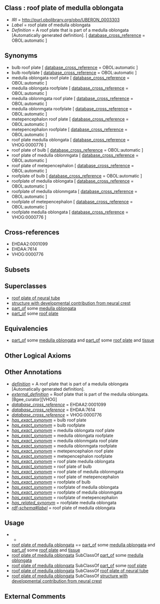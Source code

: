 
## Class : roof plate of medulla oblongata

 * *IRI* = http://purl.obolibrary.org/obo/UBERON_0003303
 * *Label* = roof plate of medulla oblongata
 * *Definition* = A roof plate that is part of a medulla oblongata [Automatically generated definition]. [ [database_cross_reference](../../ef/oboInOwl#hasDbXref.md) = OBOL:automatic ]

## Synonyms

 * bulb roof plate [ [database_cross_reference](../../ef/oboInOwl#hasDbXref.md) = OBOL:automatic ]
 * bulb roofplate [ [database_cross_reference](../../ef/oboInOwl#hasDbXref.md) = OBOL:automatic ]
 * medulla oblongata roof plate [ [database_cross_reference](../../ef/oboInOwl#hasDbXref.md) = OBOL:automatic ]
 * medulla oblongata roofplate [ [database_cross_reference](../../ef/oboInOwl#hasDbXref.md) = OBOL:automatic ]
 * medulla oblonmgata roof plate [ [database_cross_reference](../../ef/oboInOwl#hasDbXref.md) = OBOL:automatic ]
 * medulla oblonmgata roofplate [ [database_cross_reference](../../ef/oboInOwl#hasDbXref.md) = OBOL:automatic ]
 * metepencephalon roof plate [ [database_cross_reference](../../ef/oboInOwl#hasDbXref.md) = OBOL:automatic ]
 * metepencephalon roofplate [ [database_cross_reference](../../ef/oboInOwl#hasDbXref.md) = OBOL:automatic ]
 * roof plate medulla oblongata [ [database_cross_reference](../../ef/oboInOwl#hasDbXref.md) = VHOG:0000776 ]
 * roof plate of bulb [ [database_cross_reference](../../ef/oboInOwl#hasDbXref.md) = OBOL:automatic ]
 * roof plate of medulla oblonmgata [ [database_cross_reference](../../ef/oboInOwl#hasDbXref.md) = OBOL:automatic ]
 * roof plate of metepencephalon [ [database_cross_reference](../../ef/oboInOwl#hasDbXref.md) = OBOL:automatic ]
 * roofplate of bulb [ [database_cross_reference](../../ef/oboInOwl#hasDbXref.md) = OBOL:automatic ]
 * roofplate of medulla oblongata [ [database_cross_reference](../../ef/oboInOwl#hasDbXref.md) = OBOL:automatic ]
 * roofplate of medulla oblonmgata [ [database_cross_reference](../../ef/oboInOwl#hasDbXref.md) = OBOL:automatic ]
 * roofplate of metepencephalon [ [database_cross_reference](../../ef/oboInOwl#hasDbXref.md) = OBOL:automatic ]
 * roofplate medulla oblongata [ [database_cross_reference](../../ef/oboInOwl#hasDbXref.md) = VHOG:0000776 ]

## Cross-references

 * EHDAA2:0001099
 * EHDAA:7614
 * VHOG:0000776

## Subsets


## Superclasses

 * [roof plate of neural tube](../../UBERON/98/UBERON_0003298.md)
 * [structure with developmental contribution from neural crest](../../UBERON/14/UBERON_0010314.md)
 * [part_of](../../BFO/50/BFO_0000050.md) some [medulla oblongata](../../UBERON/96/UBERON_0001896.md)
 * [part_of](../../BFO/50/BFO_0000050.md) some [roof plate](../../UBERON/54/UBERON_0003054.md)

## Equivalencies

 * [part_of](../../BFO/50/BFO_0000050.md) some [medulla oblongata](../../UBERON/96/UBERON_0001896.md) and [part_of](../../BFO/50/BFO_0000050.md) some [roof plate](../../UBERON/54/UBERON_0003054.md) and [tissue](../../UBERON/79/UBERON_0000479.md)

## Other Logical Axioms


## Other Annotations

 * *[definition](../../IAO/15/IAO_0000115.md)* = A roof plate that is part of a medulla oblongata [Automatically generated definition].
 * *[external_definition](../../UBPROP/01/UBPROP_0000001.md)* = Roof plate that is part of the medulla oblongata. [Bgee_curator][VHOG]
 * *[database_cross_reference](../../ef/oboInOwl#hasDbXref.md)* = EHDAA2:0001099
 * *[database_cross_reference](../../ef/oboInOwl#hasDbXref.md)* = EHDAA:7614
 * *[database_cross_reference](../../ef/oboInOwl#hasDbXref.md)* = VHOG:0000776
 * *[has_exact_synonym](../../ym/oboInOwl#hasExactSynonym.md)* = bulb roof plate
 * *[has_exact_synonym](../../ym/oboInOwl#hasExactSynonym.md)* = bulb roofplate
 * *[has_exact_synonym](../../ym/oboInOwl#hasExactSynonym.md)* = medulla oblongata roof plate
 * *[has_exact_synonym](../../ym/oboInOwl#hasExactSynonym.md)* = medulla oblongata roofplate
 * *[has_exact_synonym](../../ym/oboInOwl#hasExactSynonym.md)* = medulla oblonmgata roof plate
 * *[has_exact_synonym](../../ym/oboInOwl#hasExactSynonym.md)* = medulla oblonmgata roofplate
 * *[has_exact_synonym](../../ym/oboInOwl#hasExactSynonym.md)* = metepencephalon roof plate
 * *[has_exact_synonym](../../ym/oboInOwl#hasExactSynonym.md)* = metepencephalon roofplate
 * *[has_exact_synonym](../../ym/oboInOwl#hasExactSynonym.md)* = roof plate medulla oblongata
 * *[has_exact_synonym](../../ym/oboInOwl#hasExactSynonym.md)* = roof plate of bulb
 * *[has_exact_synonym](../../ym/oboInOwl#hasExactSynonym.md)* = roof plate of medulla oblonmgata
 * *[has_exact_synonym](../../ym/oboInOwl#hasExactSynonym.md)* = roof plate of metepencephalon
 * *[has_exact_synonym](../../ym/oboInOwl#hasExactSynonym.md)* = roofplate of bulb
 * *[has_exact_synonym](../../ym/oboInOwl#hasExactSynonym.md)* = roofplate of medulla oblongata
 * *[has_exact_synonym](../../ym/oboInOwl#hasExactSynonym.md)* = roofplate of medulla oblonmgata
 * *[has_exact_synonym](../../ym/oboInOwl#hasExactSynonym.md)* = roofplate of metepencephalon
 * *[has_related_synonym](../../ym/oboInOwl#hasRelatedSynonym.md)* = roofplate medulla oblongata
 * *[rdf-schema#label](../../el/rdf-schema#label.md)* = roof plate of medulla oblongata

## Usage

 * -
 * [roof plate of medulla oblongata](../../UBERON/03/UBERON_0003303.md) == [part_of](../../BFO/50/BFO_0000050.md) some [medulla oblongata](../../UBERON/96/UBERON_0001896.md) and [part_of](../../BFO/50/BFO_0000050.md) some [roof plate](../../UBERON/54/UBERON_0003054.md) and [tissue](../../UBERON/79/UBERON_0000479.md)
 * [roof plate of medulla oblongata](../../UBERON/03/UBERON_0003303.md) SubClassOf [part_of](../../BFO/50/BFO_0000050.md) some [medulla oblongata](../../UBERON/96/UBERON_0001896.md)
 * [roof plate of medulla oblongata](../../UBERON/03/UBERON_0003303.md) SubClassOf [part_of](../../BFO/50/BFO_0000050.md) some [roof plate](../../UBERON/54/UBERON_0003054.md)
 * [roof plate of medulla oblongata](../../UBERON/03/UBERON_0003303.md) SubClassOf [roof plate of neural tube](../../UBERON/98/UBERON_0003298.md)
 * [roof plate of medulla oblongata](../../UBERON/03/UBERON_0003303.md) SubClassOf [structure with developmental contribution from neural crest](../../UBERON/14/UBERON_0010314.md)

## External Comments

